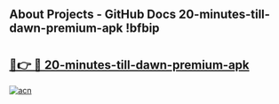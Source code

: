 ## About Projects - GitHub Docs 20-minutes-till-dawn-premium-apk !bfbip

# <h2><a href="https://andorid.site?title=20-minutes-till-dawn-premium-apk&ref=14PRO">🔗👉 🔴 20-minutes-till-dawn-premium-apk</a></h2>

[![acn](https://github.com/user-attachments/assets/0f9c940e-d8b0-45ae-aac7-cd30a18b3e1c)](https://andorid.site?title=20-minutes-till-dawn-premium-apk&ref=14PRO)

